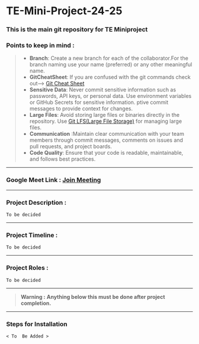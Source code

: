 # TE-Mini-Project-24-25
### This is the main git repository for TE Miniproject
### Points to keep in mind : 
>* **Branch**: Create a new branch for each of the collaborator.For the branch naming use your name (preferred) or any other meaningful name.
>* **GitCheatSheet**: If you are confused with the git commands check out--> [Git Cheat Sheet](https://education.github.com/git-cheat-sheet-education.pdf)
>* **Sensitive Data**: Never commit sensitive information such as passwords, API keys, or personal data. Use environment variables or GitHub Secrets for sensitive information.
>ptive commit messages to provide context for changes.
>* **Large Files**: Avoid storing large files or binaries directly in the repository. Use [Git LFS(Large File Storage)](https://git-lfs.com/)  for managing large files.
>* **Communication** :Maintain clear communication with your team members through commit messages, comments on issues and pull requests, and project boards.
>* **Code Quality**: Ensure that your code is readable, maintainable, and follows best practices.

---

### Google Meet Link : [Join Meeting](https://meet.google.com/pmp-kifc-vht)
---
### Project Description : 
`To be decided`

---
### Project Timeline :
`To be decided`

---
### Project Roles :
`To be decided`

---
> **Warning :** 
> **Anything below this must be done after project completion.**
---
### Steps for Installation
`< To  Be Added > `
